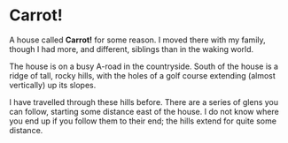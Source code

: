 # Carrot!
A house called **Carrot!** for some reason. I moved there with my family, though I had more, and different, siblings than in the waking world.

The house is on a busy A-road in the countryside. South of the house is a ridge of tall, rocky hills, with the holes of a golf course extending (almost vertically) up its slopes.

I have travelled through these hills before. There are a series of glens you can follow, starting some distance east of the house. I do not know where you end up if you follow them to their end; the hills extend for quite some distance.